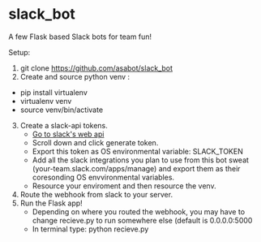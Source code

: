 # slack_bot
A few Flask based Slack bots for team fun!

Setup:
 1. git clone https://github.com/asabot/slack_bot
 2. Create and source python venv :
   * pip install virtualenv
   * virtualenv venv
   * source venv/bin/activate
 3. Create a slack-api tokens. 
    * [Go to slack's web api](https://api.slack.com/web)
    * Scroll down and click generate token.
    * Export this token as OS environmental variable: SLACK_TOKEN
    * Add all the slack integrations you plan to use from this bot sweat (your-team.slack.com/apps/manage) and export them as their coresonding OS envvironmental variables.
    * Resource your enviroment and then resource the venv.  
 4. Route the webhook from slack to your server.  
 5. Run the Flask app!
     * Depending on where you routed the webhook, you may have to change recieve.py to run somewhere else (default is 0.0.0.0:5000
     * In terminal type: python recieve.py
